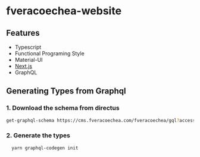 # fveracoechea-website

## Features
- Typescript
- Functional Programing Style
- Material-UI
- [Next.js](https://nextjs.org/)
- GraphQL

## Generating Types from Graphql

### 1. Download the schema from directus
```sh
get-graphql-schema https://cms.fveracoechea.com/fveracoechea/gql?access_token=API_TOKEN > ./graphql/schema.gql
```
### 2. Generate the types
```sh
  yarn graphql-codegen init
```